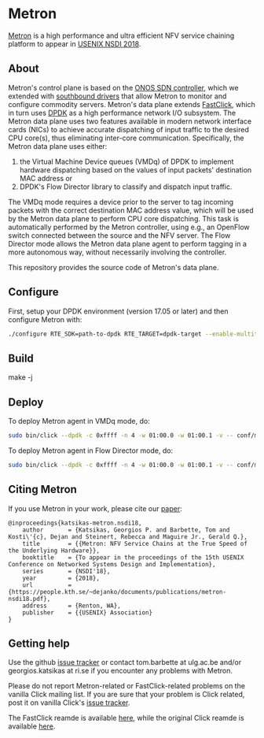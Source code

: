 Metron
=========
[Metron][metron-paper] is a high performance and ultra efficient NFV service chaining platform to appear in [USENIX NSDI 2018][metron-nsdi-page].


About
----
Metron's control plane is based on the [ONOS SDN controller][onos], which we extended with [southbound drivers][metron-driver] that allow Metron to monitor and configure commodity servers.
Metron's data plane extends [FastClick][fastclick], which in turn uses [DPDK][dpdk] as a high performance network I/O subsystem.
The Metron data plane uses two features available in modern network interface cards (NICs) to achieve accurate dispatching of input traffic to the desired CPU core(s), thus eliminating inter-core communication.
Specifically, the Metron data plane uses either:
  1. the Virtual Machine Device queues (VMDq) of DPDK to implement hardware dispatching based on the values of input packets' destination MAC address or
  2. DPDK's Flow Director library to classify and dispatch input traffic.

The VMDq mode requires a device prior to the server to tag incoming packets with the correct destination MAC address value, which will be used by the Metron data plane to perform CPU core dispatching.
This task is automatically performed by the Metron controller, using e.g., an OpenFlow switch connected between the source and the NFV server.
The Flow Director mode allows the Metron data plane agent to perform tagging in a more autonomous way, without necessarily involving the controller.

This repository provides the source code of Metron's data plane.


Configure
----
First, setup your DPDK environment (version 17.05 or later) and then configure Metron with:
```bash
./configure RTE_SDK=path-to-dpdk RTE_TARGET=dpdk-target --enable-multithread --disable-linuxmodule --enable-intel-cpu --enable-user-multithread --verbose CFLAGS="-std=gnu11 -O3" CXXFLAGS="-std=gnu++14 -O3" --disable-dynamic-linking --enable-poll --enable-bound-port-transfer --enable-dpdk --enable-batch --with-netmap=no --enable-zerocopy --enable-dpdk-pool --disable-dpdk-packet --enable-local --enable-nanotimestamp --enable-all-elements --enable-analysis --enable-json
```


Build
----
make -j <coresNb>


Deploy
----
To deploy Metron agent in VMDq mode, do:
```bash
sudo bin/click --dpdk -c 0xffff -n 4 -w 01:00.0 -w 01:00.1 -v -- conf/metron/metron-master-vmdq.conf
```

To deploy Metron agent in Flow Director mode, do:
```bash
sudo bin/click --dpdk -c 0xffff -n 4 -w 01:00.0 -w 01:00.1 -v -- conf/metron/metron-master-flow-director.conf rulesFile=conf/metron/test_nic_rules
```


Citing Metron
----
If you use Metron in your work, please cite our [paper][metron-paper]:
```
@inproceedings{katsikas-metron.nsdi18,
	author       = {Katsikas, Georgios P. and Barbette, Tom and Kosti\'{c}, Dejan and Steinert, Rebecca and Maguire Jr., Gerald Q.},
	title        = {{Metron: NFV Service Chains at the True Speed of the Underlying Hardware}},
	booktitle    = {To appear in the proceedings of the 15th USENIX Conference on Networked Systems Design and Implementation},
	series       = {NSDI'18},
	year         = {2018},
	url          = {https://people.kth.se/~dejanko/documents/publications/metron-nsdi18.pdf},
	address      = {Renton, WA},
	publisher    = {{USENIX} Association}
}
```


Getting help
----
Use the github [issue tracker][fastclick-issue-tracker] or contact tom.barbette at ulg.ac.be and/or
georgios.katsikas at ri.se if you encounter any problems with Metron.

Please do not report Metron-related or FastClick-related problems on the vanilla Click mailing list.
If you are sure that your problem is Click related, post it on vanilla Click's [issue tracker][click-issue-tracker].

The FastClick reamde is available [here][fastclick-readme], while the original Click reamde is available [here][click-readme].

[metron-paper]: https://people.kth.se/~dejanko/documents/publications/metron-nsdi18.pdf
[metron-nsdi-page]: https://www.usenix.org/conference/nsdi18/presentation/katsikas
[onos]: https://onosproject.org/
[metron-driver]: https://github.com/opennetworkinglab/onos/tree/master/drivers/server
[fastclick]: https://github.com/tbarbette/fastclick
[dpdk]: https://dpdk.org/
[fastclick-issue-tracker]: https://github.com/tbarbette/fastclick/issues
[click-issue-tracker]: https://github.com/kohler/click/issues
[fastclick-readme]: README.fastclick.md
[click-readme]: README.original.md
